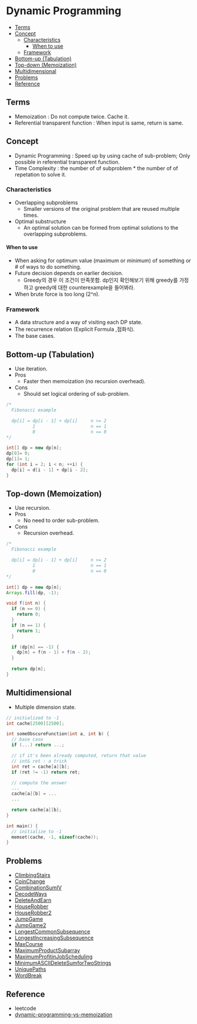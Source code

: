 # Dynamic Programming

- [Terms](#terms)
- [Concept](#concept)
  - [Characteristics](#characteristics)
    - [When to use](#when-to-use)
  - [Framework](#framework)
- [Bottom-up (Tabulation)](#bottom-up-tabulation)
- [Top-down (Memoization)](#top-down-memoization)
- [Multidimensional](#multidimensional)
- [Problems](#problems)
- [Reference](#reference)

## Terms

- Memoization : Do not compute twice. Cache it.
- Referential transparent function : When input is same, return is same.

## Concept

- Dynamic Programming : Speed up by using cache of sub-problem; Only possible in referential transparent function.
- Time Complexity : the number of of subproblem * the number of of repetation to solve it.

### Characteristics

- Overlapping subproblems
  - Smaller versions of the original problem that are reused multiple times.
- Optimal substructure
  - An optimal solution can be formed from optimal solutions to the overlapping subproblems.

#### When to use

- When asking for optimum value (maximum or minimum) of something or # of ways to do something.
- Future decision depends on earlier decision.
  - Greedy의 경우 이 조건이 만족못함. dp인지 확인해보기 위해 greedy를 가정하고 greedy에 대한 counterexample을 들어봐라.
- When brute force is too long (2^n).

### Framework

- A data structure and a way of visiting each DP state.
- The recurrence relation (Explicit Formula ,점화식).
- The base cases.

## Bottom-up (Tabulation)

- Use iteration.
- Pros
  - Faster then memoization (no recursion overhead).
- Cons
  - Should set logical ordering of sub-problem.

```java
/*
  Fibonacci example

  dp[i] = dp[i - 1] + dp[i]     n >= 2
          1                     n == 1
          0                     n == 0
*/

int[] dp = new dp[n];
dp[0]= 0;
dp[1]= 1;
for (int i = 2; i < n; ++i) {
  dp[i] = d[i - 1] + dp[i - 2];
}
```

## Top-down (Memoization)

- Use recursion.
- Pros
  - No need to order sub-problem.
- Cons
  - Recursion overhead.

```java
/*
  Fibonacci example

  dp[i] = dp[i - 1] + dp[i]     n >= 2
          1                     n == 1
          0                     n == 0
*/

int[] dp = new dp[n];
Arrays.fill(dp, -1);

void f(int n) {
  if (n == 0) {
    return 0;
  }
  if (n == 1) {
    return 1;
  }

  if (dp[n] == -1) {
    dp[n] = f(n - 1) + f(n - 2);
  }
  
  return dp[n];
}
```

## Multidimensional

- Multiple dimension state.

```cpp
// initialized to -1
int cache[2500][2500];

int someObscureFunction(int a, int b) {
  // base case
  if (...) return ...;

  // if it's been already computed, return that value
  // int& ret : a trick
  int ret = cache[a][b];
  if (ret != -1) return ret;

  // compute the answer
  ...
  cache[a][b] = ...
  ...

  return cache[a][b];
}

int main() {
  // initialize to -1
  memset(cache, -1, sizeof(cache));
}
```

## Problems

- [ClimbingStairs](./leetcode/ClimbingStairs.java)
- [CoinChange](./leetcode/CoinChange.java)
- [CombinationSumIV](./leetcode/CombinationSumIV.java)
- [DecodeWays](./leetcode/DecodeWays.java)
- [DeleteAndEarn](./leetcode/DeleteAndEarn.java)
- [HouseRobber](./leetcode/HouseRobber.java)
- [HouseRobber2](./leetcode/HouseRobber2.java)
- [JumpGame](./leetcode/JumpGame.java)
- [JumpGame2](./leetcode/JumpGame2.java)
- [LongestCommonSubsequence](./leetcode/LongestCommonSubsequence.java)
- [LongestIncreasingSubsequence](./leetcode/LongestIncreasingSubsequence.java)
- [MaxCourse](./leetcode/MaxCourse.java)
- [MaximumProductSubarray](./leetcode/MaximumProductSubarray.java)
- [MaximumProfitinJobScheduling](./leetcode/MaximumProfitinJobScheduling.cpp)
- [MinimumASCIIDeleteSumforTwoStrings](./leetcode/MinimumASCIIDeleteSumforTwoStrings.java)
- [UniquePaths](./leetcode/UniquePaths.cpp)
- [WordBreak](./leetcode/WordBreak.java)

## Reference

- leetcode
- [dynamic-programming-vs-memoization](https://cs.stackexchange.com/questions/99513/dynamic-programming-vs-memoization/99517)
